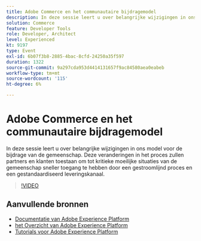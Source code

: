 ```yaml
---
title: Adobe Commerce en het communautaire bijdragemodel
description: In deze sessie leert u over belangrijke wijzigingen in ons model voor de bijdrage van de gemeenschap. Deze veranderingen in het proces zullen partners en klanten toestaan om tot kritieke moeilijke situaties van de gemeenschap sneller toegang te hebben door een gestroomlijnd proces en een gestandaardiseerd leveringskanaal.
solution: Commerce
feature: Developer Tools
role: Developer, Architect
level: Experienced
kt: 9197
type: Event
exl-id: 6b07f3b8-2885-4bac-8cfd-24250a35f597
duration: 1322
source-git-commit: 9a297cda953d4414131657f9ac84580aea0eabeb
workflow-type: tm+mt
source-wordcount: '115'
ht-degree: 6%

---
```


# Adobe Commerce en het communautaire bijdragemodel

In deze sessie leert u over belangrijke wijzigingen in ons model voor de bijdrage van de gemeenschap. Deze veranderingen in het proces zullen partners en klanten toestaan om tot kritieke moeilijke situaties van de gemeenschap sneller toegang te hebben door een gestroomlijnd proces en een gestandaardiseerd leveringskanaal.

>[!VIDEO](https://video.tv.adobe.com/v/337766/?quality=12&learn=on&hidetitle=true)

## Aanvullende bronnen

- [ Documentatie van Adobe Experience Platform ](https://experienceleague.adobe.com/docs/experience-platform.html?lang=nl-NL)
- [ het Overzicht van Adobe Experience Platform ](https://experienceleague.adobe.com/docs/experience-platform/landing/home.html?lang=nl-NL)
- [Tutorials voor Adobe Experience Platform](https://experienceleague.adobe.com/docs/platform-learn/tutorials/overview.html?lang=nl)
